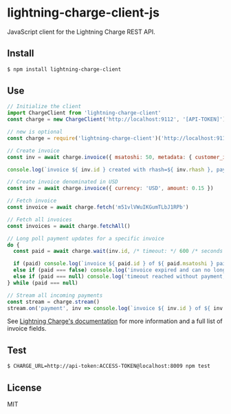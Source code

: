 # lightning-charge-client-js

JavaScript client for the Lightning Charge REST API.

## Install

```bash
$ npm install lightning-charge-client
```

## Use

```js
// Initialize the client
import ChargeClient from 'lightning-charge-client'
const charge = new ChargeClient('http://localhost:9112', '[API-TOKEN]')

// new is optional
const charge = require('lightning-charge-client')('http://localhost:9112', '[API-TOKEN]')

// Create invoice
const inv = await charge.invoice({ msatoshi: 50, metadata: { customer_id: 123, product_id: 456 } })

console.log(`invoice ${ inv.id } created with rhash=${ inv.rhash }, payreq=${ inv.payreq }`)

// Create invoice denominated in USD
const inv = await charge.invoice({ currency: 'USD', amount: 0.15 })

// Fetch invoice
const invoice = await charge.fetch('m51vlVWuIKGumTLbJ1RPb')

// Fetch all invoices
const invoices = await charge.fetchAll()

// Long poll payment updates for a specific invoice
do {
  const paid = await charge.wait(inv.id, /* timeout: */ 600 /* seconds */)

  if (paid) console.log(`invoice ${ paid.id } of ${ paid.msatoshi } paid, updated invoice:`, paid)
  else if (paid === false) console.log('invoice expired and can no longer be paid')
  else if (paid === null) console.log('timeout reached without payment, invoice is still payable')
} while (paid === null)

// Stream all incoming payments
const stream = charge.stream()
stream.on('payment', inv => console.log(`invoice ${ inv.id } of ${ inv.msatoshi } paid`))

```

See [Lightning Charge's documentation](https://github.com/ElementsProject/lightning-charge)
for more information and a full list of invoice fields.

## Test

```bash
$ CHARGE_URL=http://api-token:ACCESS-TOKEN@localhost:8009 npm test
```

## License
MIT
